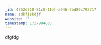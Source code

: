 ```yaml
---
_id: 4752d710-81c0-11ef-a946-7bd89c792717
name: sdkfjskdjf
website: ''
timestamp: 1727984830
---
```

dfgfdg
